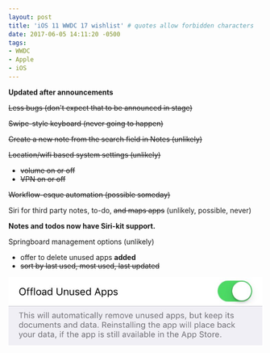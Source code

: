 ```yaml
---
layout: post
title: 'iOS 11 WWDC 17 wishlist' # quotes allow forbidden characters
date: 2017-06-05 14:11:20 -0500
tags:
- WWDC
- Apple
- iOS 
---
```


**Updated after announcements**

<s>Less bugs (don't expect that to be announced in stage)</s>

<s>Swipe-style keyboard (never going to happen)</s>

<del>Create a new note from the search field in Notes (unlikely)</del>

<del>Location/wifi based system settings (unlikely)</del>
- <del>volume on or off</del>
- <del>VPN on or off</del>

<del>Workflow-esque automation (possible someday)</del>

Siri for third party notes, to-do, <del>and maps apps</del> (unlikely, possible, never)

**Notes and todos now have Siri-kit support.**

Springboard management options (unlikely)
- offer to delete unused apps **added**
- <del>sort by last used, most used, last updated</del>

[![](/images/ios11wishlist.jpg)](/images/ioswishlist.jpg)